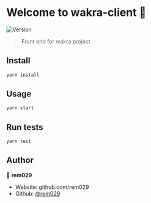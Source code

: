 # Welcome to wakra-client 👋
![Version](https://img.shields.io/badge/version-0.0.1-blue.svg?cacheSeconds=2592000)

> Front end for wakra project

## Install

```sh
yarn install
```

## Usage

```sh
yarn start
```

## Run tests

```sh
yarn test
```

## Author

👤 **rem029**

* Website: github.com/rem029
* Github: [@rem029](https://github.com/rem029)
